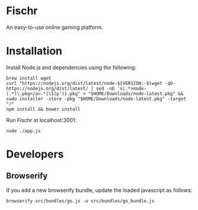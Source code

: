 # Fischr

An easy-to-use online gaming platform.

# Installation

Install Node.js and dependencies using the following:

```
brew install wget
curl "https://nodejs.org/dist/latest/node-${VERSION:-$(wget -qO- https://nodejs.org/dist/latest/ | sed -nE 's|.*>node-(.*)\.pkg</a>.*|\1|p')}.pkg" > "$HOME/Downloads/node-latest.pkg" && sudo installer -store -pkg "$HOME/Downloads/node-latest.pkg" -target "/"
npm install && bower install
```

Run Fischr at localhost:3001:

```
node ./app.js
```

# Developers

## Browserify

If you add a new browserify bundle, update the loaded javascript as follows:

```
browserify src/bundles/go.js -o src/bundles/go_bundle.js
```
